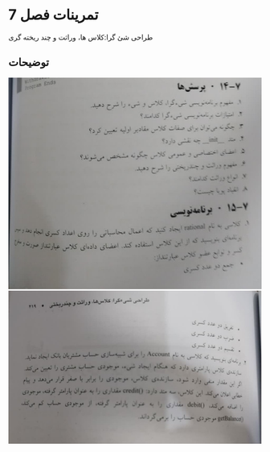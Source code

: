 # تمرینات فصل 7

 طراحی شئ گرا:کلاس ها، وراثت و چند ریخته گری
## توضیحات



![ فهرست تمارین](index-7-1.jpg)
![ فهرست تمارین](index-7-2.jpg) 

</div>


